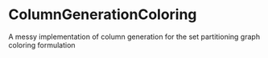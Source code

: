 # ColumnGenerationColoring
A messy implementation of column generation for the set partitioning graph coloring formulation 
